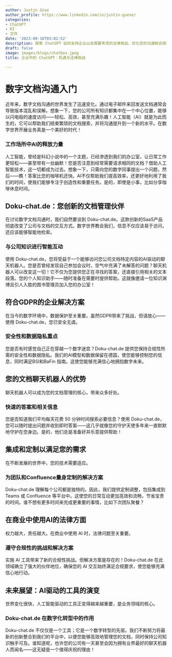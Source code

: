 ```yaml
---
author: Justin Güse
author_profile: https://www.linkedin.com/in/justin-guese/
categories:
- ChatGPT
- KI
- 文件
date: '2023-09-16T03:02:52'
description: 探索 ChatGPT 如何支持企业以及需要考虑的法律挑战。优化您的沟通和合规性！
draft: false
image: images/blogs/chatbox.jpeg
title: 企业中的 ChatGPT：机遇与法律挑战

---
```

# 数字文档沟通入门

近年来，数字文档沟通的世界发生了迅速变化。通过电子邮件来回发送文档通常会导致版本混乱和误解。想象一下，您的公司所有知识都集中在一个中心位置，能够以闪电般的速度访问——轻松、高效，甚至充满乐趣！人工智能（AI）就是为此而生的，它可以帮助我们结束繁琐的文档搜索，并将沟通提升到一个新的水平。在数字世界开展业务真是一个美好的时代！

### 工作场所中AI的释放力量

人工智能，曾经是科幻小说中的一个主题，已经渗透到我们的办公室，让日常工作更轻松——甚至带有一丝幽默！您是否注意到经常需要请求相同的文档？借助人工智能技术，这一切都成为过去。想象一下，只需向您的数字同事提出一个问题，然后——瞧！答案比您的咖啡机还快。AI不仅帮助我们提高效率，还更好地利用了我们的时间，使我们能够专注于创造性和重要任务。是的，即使是小事，比如分享咖啡休息时间。

## Doku-chat.de：您创新的文档管理伙伴

在讨论数字文档沟通时，我们自然要谈到 Doku-chat.de。这款创新的SaaS产品彻底改变了公司与文档的交互方式。数字世界教会我们，信息不仅应该易于访问，还应该能够智能地检索。

### 与公司知识进行智能互动

使用 Doku-chat.de，您将受益于一个能够访问您公司文档特定内容的AI驱动的聊天机器人。您是否曾经发现自己参加会议时，空气中充满了未解答的问题？聊天机器人可以改变这一切！它不仅为您提供您正在寻找的答案，还直接引用相关的文本段落。您的个人知识助手——随时准备在需要时提供帮助。这就像邀请一位知识渊博且引人入胜的图书管理员加入您的办公室！

## 符合GDPR的企业解决方案

在当今的数字环境中，数据保护至关重要。虽然GDPR带来了挑战，但请放心——使用 Doku-chat.de，您已安全无虞。

### 安全性和数据隐私重点

您是否有时感觉自己正在穿越一个数字迷宫？Doku-chat.de 提供您保持合规性所需的安全性和数据隐私。我们的AI模型和数据保留在德国，使您能够控制您的信息，同时满足BSI和BaFin 指南。这使您能够充满信心地拥抱数字未来。

## 您的文档聊天机器人的优势

聊天机器人可以成为您的文档管理的核心，带来众多好处。

### 快速的答案和相关信息

您是否知道我们平均每天花费 50 分钟时间搜索必要信息？使用 Doku-chat.de，您可以随时提出问题并收到即时答案——这几乎就像您的守护天使多年来一直默默地守护在您身边。是的，他们总是准备好并乐意提供帮助！

## 集成和定制以满足您的需求

在不断发展的世界中，您的技术需要适应。

### 为团队和Confluence量身定制的解决方案

Doku-chat.de 理解每个公司都是独特的。因此，我们提供定制调整，包括集成到 Teams 或 Confluence 等平台中。这使您的日常互动更加高效和流畅，节省宝贵的时间。谁不想有更多时间来完成更重要的事情，比如下次团队聚餐？


## 在商业中使用AI的法律方面

权力越大，责任越大。在商业中使用 AI 时，法律问题至关重要。

### 遵守合规性的挑战和解决方案

实施 AI 工具带来了新的合规性挑战。但解决方案是存在的！Doku-chat.de 在此领域确立了强大的伙伴地位，确保您的 AI 交互始终满足合规要求，使您能够充满信心地行动。

## 未来展望：AI驱动的工具的演变

世界变化很快，人工智能驱动的工具正变得越来越重要，是业务领域的核心。

### Doku-chat.de 在数字化转型中的作用

Doku-chat.de 不仅仅是一个工具；它是一个数字转型的先驱。我们不断努力将最新的创新整合到我们的平台中，以便您能够高效地管理您的文档，同时保持公司知识触手可及。谁知道呢，也许您的公司有一天甚至会因为拥有业界最好的聊天机器人而闻名——这无疑是一个值得庆祝的理由！
